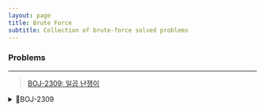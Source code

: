 ```yaml
---
layout: page
title: Brute Force
subtitle: Collection of brute-force solved problems 
---
```



### Problems
---
> [BOJ-2309: 일곱 난쟁이](../../../2021-02-08-BOJ-2309-markdown/)

<details>
<summary>📝BOJ-2309</summary>
<div markdown="1">

{% include BOJ-2309.md %}

</div>
</details>

